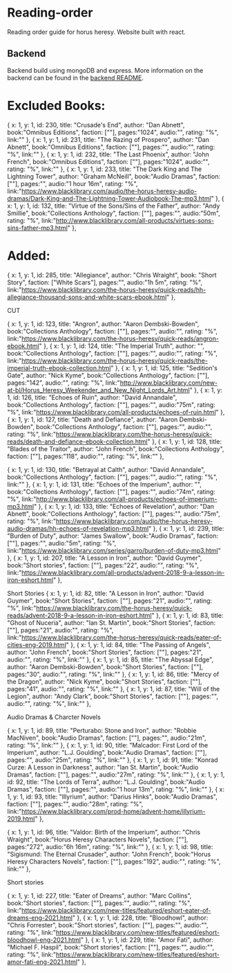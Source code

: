 # Reading-order
Reading order guide for horus heresy. Website built with react.

## Backend
Backend build using mongoDB and express. More information on the backend can be found in the [backend README](backend/README.md).


# Excluded Books:

{
	x: 1,
	y: 1,
	id: 230,
	title: "Crusade's End",
	author: "Dan Abnett",
	book:"Omnibus Editions",
	faction: [""],
	pages:"1024",
	audio:"",
	rating: "%",
	link:""
},
{
	x: 1,
	y: 1,
	id: 231,
	title: "The Razing of Prospero",
	author: "Dan Abnett",
	book:"Omnibus Editions",
	faction: [""],
	pages:"",
	audio:"",
	rating: "%",
	link:""
},
{
	x: 1,
	y: 1,
	id: 232,
	title: "The Last Phoenix",
	author: "John French",
	book:"Omnibus Editions",
	faction: [""],
	pages:"1024",
	audio:"",
	rating: "%",
	link:""
},
{
	x: 1,
	y: 1,
	id: 233,
	title: "The Dark King and The Lightning Tower",
	author: "Graham McNeill",
	book:"Audio Dramas",
	faction: [""],
	pages:"",
	audio:"1 hour 16m",
	rating: "%",
	link:"https://www.blacklibrary.com/audio/the-horus-heresy-audio-dramas/Dark-King-and-The-Lightning-Tower-Audiobook-The-mp3.html"
},
{
	x: 1,
	y: 1,
	id: 132,
	title: "Virtue of the Sons/Sins of the Father",
	author: "Andy Smillie",
	book:"Collections Anthology",
	faction: [""],
	pages:"",
	audio:"50m",
	rating: "%",
	link:"http://www.blacklibrary.com/all-products/virtues-sons-sins-father-mp3.html"
},


# Added:
{
	x: 1,
	y: 1,
	id: 285,
	title: "Allegiance",
	author: "Chris Wraight",
	book: "Short Story",
	faction: ["White Scars"],
	pages:"",
	audio:"1h 5m",
	rating: "%",
	link:"https://www.blacklibrary.com/the-horus-heresy/quick-reads/hh-allegiance-thousand-sons-and-white-scars-ebook.html"
},


CUT

{
	x: 1,
	y: 1,
	id: 123,
	title: "Angron",
	author: "Aaron Dembski-Bowden",
	book:"Collections Anthology",
	faction: [""],
	pages:"",
	audio:"",
	rating: "%",
	link:"https://www.blacklibrary.com/the-horus-heresy/quick-reads/angron-ebook.html"
},
{
	x: 1,
	y: 1,
	id: 124,
	title: "The Imperial Truth",
	author: "",
	book:"Collections Anthology",
	faction: [""],
	pages:"",
	audio:"",
	rating: "%",
	link:"https://www.blacklibrary.com/the-horus-heresy/quick-reads/the-imperial-truth-ebook-collection.html"
},
{
	x: 1,
	y: 1,
	id: 125,
	title: "Sedition's Gate",
	author: "Nick Kyme",
	book:"Collections Anthology",
	faction: [""],
	pages:"142",
	audio:"",
	rating: "%",
	link:"http://www.blacklibrary.com/new-at-bl/Horus_Heresy_Weekender_and_New_Night_Lords_Art.html"
},
{
	x: 1,
	y: 1,
	id: 126,
	title: "Echoes of Ruin",
	author: "David Annandale",
	book:"Collections Anthology",
	faction: [""],
	pages:"",
	audio:"75m",
	rating: "%",
	link:"https://www.blacklibrary.com/all-products/echoes-of-ruin.html"
},
{
	x: 1,
	y: 1,
	id: 127,
	title: "Death and Defiance",
	author: "Aaron Dembski-Bowden",
	book:"Collections Anthology",
	faction: [""],
	pages:"",
	audio:"",
	rating: "%",
	link:"https://www.blacklibrary.com/the-horus-heresy/quick-reads/death-and-defiance-ebook-collection.html"
},
{
	x: 1,
	y: 1,
	id: 128,
	title: "Blades of the Traitor",
	author: "John French",
	book:"Collections Anthology",
	faction: [""],
	pages:"118",
	audio:"",
	rating: "%",
	link:""
},

{
	x: 1,
	y: 1,
	id: 130,
	title: "Betrayal at Calth",
	author: "David Annandale",
	book:"Collections Anthology",
	faction: [""],
	pages:"",
	audio:"",
	rating: "%",
	link:""
},
{
	x: 1,
	y: 1,
	id: 131,
	title: "Echoes of the Imperium",
	author: "",
	book:"Collections Anthology",
	faction: [""],
	pages:"",
	audio:"74m",
	rating: "%",
	link:"http://www.blacklibrary.com/all-products/echoes-of-imperium-mp3.html"
},
{
	x: 1,
	y: 1,
	id: 133,
	title: "Echoes of Revelation",
	author: "Dan Abnett",
	book:"Collections Anthology",
	faction: [""],
	pages:"",
	audio:"75m",
	rating: "%",
	link:"https://www.blacklibrary.com/audio/the-horus-heresy-audio-dramas/hh-echoes-of-revelation-mp3.html"
},
{
	x: 1,
	y: 1,
	id: 239,
	title: "Burden of Duty",
	author: "James Swallow",
	book:"Audio Dramas",
	faction: [""],
	pages:"",
	audio:"5m",
	rating: "%",
	link:"https://www.blacklibrary.com/series/garro/burden-of-duty-mp3.html"
},
{
	x: 1,
	y: 1,
	id: 207,
	title: "A Lesson in Iron",
	author: "David Guymer",
	book:"Short stories",
	faction: [""],
	pages:"22",
	audio:"",
	rating: "%",
	link:"https://www.blacklibrary.com/all-products/advent-2018-9-a-lesson-in-iron-eshort.html"
},



Short Stories
{
	x: 1,
	y: 1,
	id: 82,
	title: "A Lesson in Iron",
	author: "David Guymer",
	book:"Short Stories",
	faction: [""],
	pages:"21",
	audio:"",
	rating: "%",
	link:"https://www.blacklibrary.com/the-horus-heresy/quick-reads/advent-2018-9-a-lesson-in-iron-eshort.html"
},
{
	x: 1,
	y: 1,
	id: 83,
	title: "Ghost of Nuceria",
	author: "Ian St. Martin",
	book:"Short Stories",
	faction: [""],
	pages:"21",
	audio:"",
	rating: "%",
	link:"https://www.blacklibrary.com/the-horus-heresy/quick-reads/eater-of-cities-eng-2019.html"
},
{
	x: 1,
	y: 1,
	id: 84,
	title: "The Passing of Angels",
	author: "John French",
	book:"Short Stories",
	faction: [""],
	pages:"21",
	audio:"",
	rating: "%",
	link:""
},
{
	x: 1,
	y: 1,
	id: 85,
	title: "The Abyssal Edge",
	author: "Aaron Dembski-Bowden",
	book:"Short Stories",
	faction: [""],
	pages:"30",
	audio:"",
	rating: "%",
	link:""
},
{
	x: 1,
	y: 1,
	id: 86,
	title: "Mercy of the Dragon",
	author: "Nick Kyme",
	book:"Short Stories",
	faction: [""],
	pages:"41",
	audio:"",
	rating: "%",
	link:""
},
{
	x: 1,
	y: 1,
	id: 87,
	title: "Will of the Legion",
	author: "Andy Clark",
	book:"Short Stories",
	faction: [""],
	pages:"",
	audio:"",
	rating: "%",
	link:""
},

Audio Dramas & Charcter Novels

{
	x: 1,
	y: 1,
	id: 89,
	title: "Perturabo: Stone and Iron",
	author: "Robbie MacNiven",
	book:"Audio Dramas",
	faction: [""],
	pages:"",
	audio:"21m",
	rating: "%",
	link:""
},
{
	x: 1,
	y: 1,
	id: 90,
	title: "Malcador: First Lord of the Imperium",
	author: "L.J. Goulding",
	book:"Audio Dramas",
	faction: [""],
	pages:"",
	audio:"25m",
	rating: "%",
	link:""
},
{
	x: 1,
	y: 1,
	id: 91,
	title: "Konrad Curze: A Lesson in Darkness",
	author: "Ian St. Martin",
	book:"Audio Dramas",
	faction: [""],
	pages:"",
	audio:"27m",
	rating: "%",
	link:""
},
{
	x: 1,
	y: 1,
	id: 92,
	title: "The Lords of Terra",
	author: "L.J. Goulding",
	book:"Audio Dramas",
	faction: [""],
	pages:"",
	audio:"1 hour 13m",
	rating: "%",
	link:""
},
{
	x: 1,
	y: 1,
	id: 93,
	title: "Illyrium",
	author: "Darius Hinks",
	book:"Audio Dramas",
	faction: [""],
	pages:"",
	audio:"28m",
	rating: "%",
	link:"https://www.blacklibrary.com/prod-home/advent-home/illyrium-2019.html"
},

{
	x: 1,
	y: 1,
	id: 96,
	title: "Valdor: Birth of the Imperium",
	author: "Chris Wraight",
	book:"Horus Heresy Characters Novels",
	faction: [""],
	pages:"272",
	audio:"6h 16m",
	rating: "%",
	link:""
},
	{
	x: 1,
	y: 1,
	id: 98,
	title: "Sigismund: The Eternal Crusader",
	author: "John French",
	book:"Horus Heresy Characters Novels",
	faction: [""],
	pages:"192",
	audio:"",
	rating: "%",
	link:""
},

Short stories

{
	x: 1,
	y: 1,
	id: 227,
	title: "Eater of Dreams",
	author: "Marc Collins",
	book:"Short stories",
	faction: [""],
	pages:"",
	audio:"",
	rating: "%",
	link:"https://www.blacklibrary.com/new-titles/featured/eshort-eater-of-dreams-eng-2021.html"
},
{
	x: 1,
	y: 1,
	id: 228,
	title: "Bloodhowl",
	author: "Chris Forrester",
	book:"Short stories",
	faction: [""],
	pages:"",
	audio:"",
	rating: "%",
	link:"https://www.blacklibrary.com/new-titles/featured/eshort-bloodhowl-eng-2021.html"
},
{
	x: 1,
	y: 1,
	id: 229,
	title: "Amor Fati",
	author: "Michael F. Haspil",
	book:"Short stories",
	faction: [""],
	pages:"",
	audio:"",
	rating: "%",
	link:"https://www.blacklibrary.com/new-titles/featured/eshort-amor-fati-eng-2021.html"
},